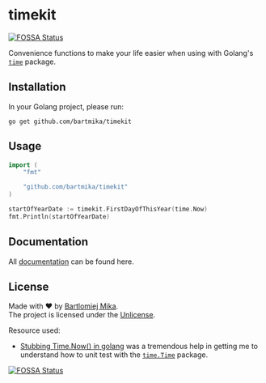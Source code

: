 # timekit
[![FOSSA Status](https://app.fossa.com/api/projects/git%2Bgithub.com%2Fbartmika%2Ftimekit.svg?type=shield)](https://app.fossa.com/projects/git%2Bgithub.com%2Fbartmika%2Ftimekit?ref=badge_shield)

Convenience functions to make your life easier when using with Golang's [`time`](https://pkg.go.dev/time) package.

## Installation

In your Golang project, please run:

```
go get github.com/bartmika/timekit
```

## Usage

```go
import (
    "fmt"

    "github.com/bartmika/timekit"
)

startOfYearDate := timekit.FirstDayOfThisYear(time.Now)
fmt.Println(startOfYearDate)
```

## Documentation

All [documentation](https://pkg.go.dev/github.com/bartmika/timekit) can be found here.

## License
Made with ❤️ by [Bartlomiej Mika](https://bartlomiejmika.com).   
The project is licensed under the [Unlicense](LICENSE).

Resource used:

* [Stubbing Time.Now() in golang](https://labs.yulrizka.com/en/stubbing-time-dot-now-in-golang/) was a tremendous help in getting me to understand how to unit test with the [`time.Time`](https://pkg.go.dev/time) package.


[![FOSSA Status](https://app.fossa.com/api/projects/git%2Bgithub.com%2Fbartmika%2Ftimekit.svg?type=large)](https://app.fossa.com/projects/git%2Bgithub.com%2Fbartmika%2Ftimekit?ref=badge_large)